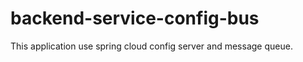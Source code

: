 # backend-service-config-bus

This application use spring cloud config server and message queue.   
